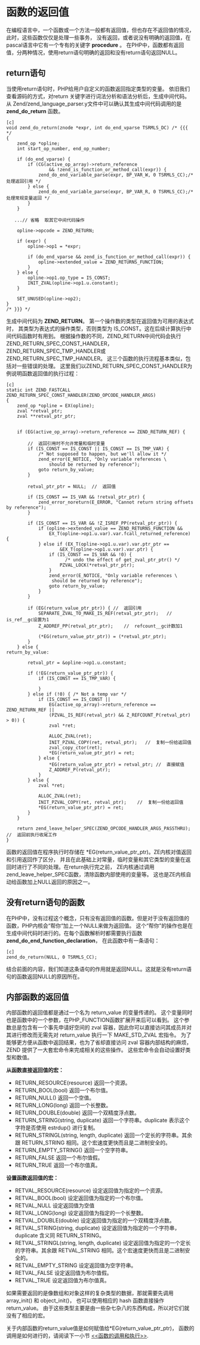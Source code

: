 # 函数的返回值

在编程语言中，一个函数或一个方法一般都有返回值，但也存在不返回值的情况，此时，这些函数仅仅是处理一些事务，
没有返回，或者说没有明确的返回值，在pascal语言中它有一个专有的关键字 **procedure** 。
在PHP中，函数都有返回值，分两种情况，使用return语句明确的返回和没有return语句返回NULL。

## return语句
当使用return语句时，PHP给用户自定义的函数返回指定类型的变量。
依旧我们查看源码的方式，对return 关键字进行词法分析和语法分析后，生成中间代码。
从 Zend/zend_language_parser.y文件中可以确认其生成中间代码调用的是 **zend_do_return** 函数。

    [c]
    void zend_do_return(znode *expr, int do_end_vparse TSRMLS_DC) /* {{{ */
    {
        zend_op *opline;
        int start_op_number, end_op_number;

        if (do_end_vparse) {
            if (CG(active_op_array)->return_reference
                    && !zend_is_function_or_method_call(expr)) {
                zend_do_end_variable_parse(expr, BP_VAR_W, 0 TSRMLS_CC);/* 处理返回引用 */
            } else {
                zend_do_end_variable_parse(expr, BP_VAR_R, 0 TSRMLS_CC);/* 处理常规变量返回 */
            }
        }

       ...// 省略  取其它中间代码操作

        opline->opcode = ZEND_RETURN;

        if (expr) {
            opline->op1 = *expr;

            if (do_end_vparse && zend_is_function_or_method_call(expr)) {
                opline->extended_value = ZEND_RETURNS_FUNCTION;
            }
        } else {
            opline->op1.op_type = IS_CONST;
            INIT_ZVAL(opline->op1.u.constant);
        }

        SET_UNUSED(opline->op2);
    }
    /* }}} */

生成中间代码为 **ZEND_RETURN**。 第一个操作数的类型在返回值为可用的表达式时，
其类型为表达式的操作类型，否则类型为 IS_CONST。这在后续计算执行中间代码函数时有用到。
根据操作数的不同，ZEND_RETURN中间代码会执行 ZEND_RETURN_SPEC_CONST_HANDLER，
ZEND_RETURN_SPEC_TMP_HANDLER或ZEND_RETURN_SPEC_TMP_HANDLER。
这三个函数的执行流程基本类似，包括对一些错误的处理。
这里我们以ZEND_RETURN_SPEC_CONST_HANDLER为例说明函数返回值的执行过程：

    [c]
    static int ZEND_FASTCALL  ZEND_RETURN_SPEC_CONST_HANDLER(ZEND_OPCODE_HANDLER_ARGS)
    {
        zend_op *opline = EX(opline);
        zval *retval_ptr;
        zval **retval_ptr_ptr;


        if (EG(active_op_array)->return_reference == ZEND_RETURN_REF) {

            //  返回引用时不允许常量和临时变量
            if (IS_CONST == IS_CONST || IS_CONST == IS_TMP_VAR) {   
                /* Not supposed to happen, but we'll allow it */
                zend_error(E_NOTICE, "Only variable references \
                    should be returned by reference");
                goto return_by_value;
            }

            retval_ptr_ptr = NULL;  //  返回值

            if (IS_CONST == IS_VAR && !retval_ptr_ptr) {
                zend_error_noreturn(E_ERROR, "Cannot return string offsets by reference");
            }

            if (IS_CONST == IS_VAR && !Z_ISREF_PP(retval_ptr_ptr)) {
                if (opline->extended_value == ZEND_RETURNS_FUNCTION &&
                    EX_T(opline->op1.u.var).var.fcall_returned_reference) {
                } else if (EX_T(opline->op1.u.var).var.ptr_ptr ==
                        &EX_T(opline->op1.u.var).var.ptr) {
                    if (IS_CONST == IS_VAR && !0) {
                          /* undo the effect of get_zval_ptr_ptr() */
                        PZVAL_LOCK(*retval_ptr_ptr);
                    }
                    zend_error(E_NOTICE, "Only variable references \
                     should be returned by reference");
                    goto return_by_value;
                }
            }

            if (EG(return_value_ptr_ptr)) { //  返回引用
                SEPARATE_ZVAL_TO_MAKE_IS_REF(retval_ptr_ptr);   //  is_ref__gc设置为1
                Z_ADDREF_PP(retval_ptr_ptr);    //  refcount__gc计数加1

                (*EG(return_value_ptr_ptr)) = (*retval_ptr_ptr);
            }
        } else {
    return_by_value:

            retval_ptr = &opline->op1.u.constant;

            if (!EG(return_value_ptr_ptr)) {
                if (IS_CONST == IS_TMP_VAR) {

                }
            } else if (!0) { /* Not a temp var */
                if (IS_CONST == IS_CONST ||
                    EG(active_op_array)->return_reference == ZEND_RETURN_REF ||
                    (PZVAL_IS_REF(retval_ptr) && Z_REFCOUNT_P(retval_ptr) > 0)) {
                    zval *ret;

                    ALLOC_ZVAL(ret);
                    INIT_PZVAL_COPY(ret, retval_ptr);   //  复制一份给返回值 
                    zval_copy_ctor(ret);
                    *EG(return_value_ptr_ptr) = ret;
                } else {
                    *EG(return_value_ptr_ptr) = retval_ptr; //  直接赋值
                    Z_ADDREF_P(retval_ptr);
                }
            } else {
                zval *ret;

                ALLOC_ZVAL(ret);
                INIT_PZVAL_COPY(ret, retval_ptr);    //  复制一份给返回值 
                *EG(return_value_ptr_ptr) = ret;    
            }
        }

        return zend_leave_helper_SPEC(ZEND_OPCODE_HANDLER_ARGS_PASSTHRU);   //  返回前执行收尾工作
    }

函数的返回值在程序执行时存储在 *EG(return_value_ptr_ptr)。ZE内核对值返回和引用返回作了区分，
并且在此基础上对常量，临时变量和其它类型的变量在返回时进行了不同的处理。在return执行完之前，
ZE内核通过调用zend_leave_helper_SPEC函数，清除函数内部使用的变量等。
这也是ZE内核自动给函数加上NULL返回的原因之一。

## 没有return语句的函数
在PHP中，没有过程这个概念，只有没有返回值的函数。但是对于没有返回值的函数，PHP内核会“帮你“加上一个NULL来做为返回值。
这个“帮你”的操作也是在生成中间代码时进行的。在每个函数解析时都需要执行函数 **zend_do_end_function_declaration**，
在此函数中有一条语句：

    [c]
    zend_do_return(NULL, 0 TSRMLS_CC);

结合前面的内容，我们知道这条语句的作用就是返回NULL。这就是没有return语句的函数返回NULL的原因所在。


## 内部函数的返回值
内部函数的返回值都是通过一个名为 return_value 的变量传递的。
这个变量同时也是函数中的一个参数，在PHP_FUNCTION函数扩展开来后可以看到。
这个参数总是包含有一个事先申请好空间的 zval 容器，因此你可以直接访问其成员并对其进行修改而无需先对 return_value 执行一下 MAKE_STD_ZVAL 宏指令。
为了能够更方便从函数中返回结果，也为了省却直接访问 zval 容器内部结构的麻烦，ZEND 提供了一大套宏命令来完成相关的这些操作。
这些宏命令会自动设置好类型和数值。

**从函数直接返回值的宏：**

* RETURN_RESOURCE(resource)	返回一个资源。
* RETURN_BOOL(bool)	返回一个布尔值。
* RETURN_NULL()	返回一个空值。
* RETURN_LONG(long)	返回一个长整数。
* RETURN_DOUBLE(double)	返回一个双精度浮点数。
* RETURN_STRING(string, duplicate)	返回一个字符串。duplicate 表示这个字符是否使用 estrdup() 进行复制。
* RETURN_STRINGL(string, length, duplicate)	返回一个定长的字符串。其余跟 RETURN_STRING 相同。这个宏速度更快而且是二进制安全的。
* RETURN_EMPTY_STRING()	返回一个空字符串。
* RETURN_FALSE	返回一个布尔值假。
* RETURN_TRUE	返回一个布尔值真。

**设置函数返回值的宏：**

* RETVAL_RESOURCE(resource)	设定返回值为指定的一个资源。
* RETVAL_BOOL(bool)	设定返回值为指定的一个布尔值。
* RETVAL_NULL	设定返回值为空值
* RETVAL_LONG(long)	设定返回值为指定的一个长整数。
* RETVAL_DOUBLE(double)	设定返回值为指定的一个双精度浮点数。
* RETVAL_STRING(string, duplicate)	设定返回值为指定的一个字符串，duplicate 含义同 RETURN_STRING。
* RETVAL_STRINGL(string, length, duplicate)	设定返回值为指定的一个定长的字符串。其余跟 RETVAL_STRING 相同。这个宏速度更快而且是二进制安全的。
* RETVAL_EMPTY_STRING	设定返回值为空字符串。
* RETVAL_FALSE	设定返回值为布尔值假。
* RETVAL_TRUE	设定返回值为布尔值真。

如果需要返回的是像数组和对象这样的复杂类型的数据，那就需要先调用 array_init() 和 object_init()，
也可以使用相应的 hash 函数直接操作 return_value。
由于这些类型主要是由一些杂七杂八的东西构成，所以对它们就没有了相应的宏。

关于内部函数的return_value值是如何赋值给*EG(return_value_ptr_ptr)，
函数的调用是如何进行的，请阅读下一小节 [<<函数的调用和执行>>][function-call].

[function-call]:   		?p=chapt04/04-03-function-call
